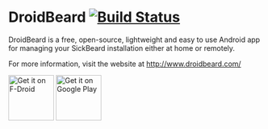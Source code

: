 DroidBeard  [![Build Status](https://travis-ci.org/rastating/DroidBeard.svg?branch=master)](https://travis-ci.org/rastating/DroidBeard)
==========

DroidBeard is a free, open-source, lightweight and easy to use Android app for managing your SickBeard installation either at home or remotely.

For more information, visit the website at http://www.droidbeard.com/

<a href="https://f-droid.org/packages/com.rastating.droidbeard/" target="_blank">
<img src="https://f-droid.org/badge/get-it-on.png" alt="Get it on F-Droid" height="90"/></a>
<a href="https://play.google.com/store/apps/details?id=com.rastating.droidbeard" target="_blank">
<img src="https://play.google.com/intl/en_us/badges/images/generic/en-play-badge.png" alt="Get it on Google Play" height="90"/></a>
